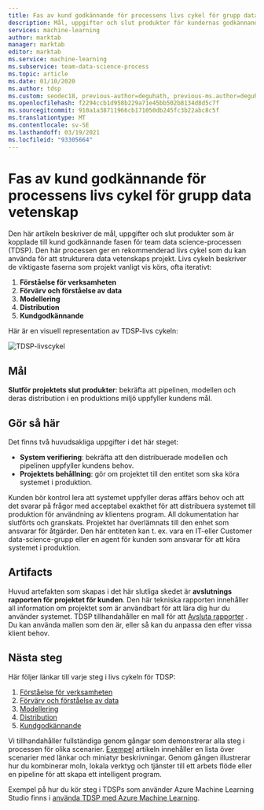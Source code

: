 ```yaml
---
title: Fas av kund godkännande för processens livs cykel för grupp data vetenskap
description: Mål, uppgifter och slut produkter för kundernas godkännande steg för dina data vetenskaps projekt
services: machine-learning
author: marktab
manager: marktab
editor: marktab
ms.service: machine-learning
ms.subservice: team-data-science-process
ms.topic: article
ms.date: 01/10/2020
ms.author: tdsp
ms.custom: seodec18, previous-author=deguhath, previous-ms.author=deguhath
ms.openlocfilehash: f2294ccb1d958b229a71e45bb502b8134d8d5c7f
ms.sourcegitcommit: 910a1a38711966cb171050db245fc3b22abc8c5f
ms.translationtype: MT
ms.contentlocale: sv-SE
ms.lasthandoff: 03/19/2021
ms.locfileid: "93305664"
---
```

# <a name="customer-acceptance-stage-of-the-team-data-science-process-lifecycle"></a>Fas av kund godkännande för processens livs cykel för grupp data vetenskap

Den här artikeln beskriver de mål, uppgifter och slut produkter som är kopplade till kund godkännande fasen för team data science-processen (TDSP). Den här processen ger en rekommenderad livs cykel som du kan använda för att strukturera data vetenskaps projekt. Livs cykeln beskriver de viktigaste faserna som projekt vanligt vis körs, ofta iterativt:

   1. **Förståelse för verksamheten**
   2. **Förvärv och förståelse av data**
   3. **Modellering**
   4. **Distribution**
   5. **Kundgodkännande**

Här är en visuell representation av TDSP-livs cykeln: 

![TDSP-livscykel](./media/lifecycle/tdsp-lifecycle2.png) 


## <a name="goal"></a>Mål
**Slutför projektets slut produkter**: bekräfta att pipelinen, modellen och deras distribution i en produktions miljö uppfyller kundens mål.

## <a name="how-to-do-it"></a>Gör så här
Det finns två huvudsakliga uppgifter i det här steget:

   * **System verifiering**: bekräfta att den distribuerade modellen och pipelinen uppfyller kundens behov.
   * **Projektets behållning**: gör om projektet till den entitet som ska köra systemet i produktion.

Kunden bör kontrol lera att systemet uppfyller deras affärs behov och att det svarar på frågor med acceptabel exakthet för att distribuera systemet till produktion för användning av klientens program. All dokumentation har slutförts och granskats. Projektet har överlämnats till den enhet som ansvarar för åtgärder. Den här entiteten kan t. ex. vara en IT-eller Customer data-science-grupp eller en agent för kunden som ansvarar för att köra systemet i produktion. 

## <a name="artifacts"></a>Artifacts
Huvud artefakten som skapas i det här slutliga skedet är **avslutnings rapporten för projektet för kunden**. Den här tekniska rapporten innehåller all information om projektet som är användbart för att lära dig hur du använder systemet. TDSP tillhandahåller en mall för att [Avsluta rapporter](https://github.com/Azure/Azure-TDSP-ProjectTemplate/blob/master/Docs/Project/Exit%20Report.md) . Du kan använda mallen som den är, eller så kan du anpassa den efter vissa klient behov. 


## <a name="next-steps"></a>Nästa steg

Här följer länkar till varje steg i livs cykeln för TDSP:

   1. [Förståelse för verksamheten](lifecycle-business-understanding.md)
   2. [Förvärv och förståelse av data](lifecycle-data.md)
   3. [Modellering](lifecycle-modeling.md)
   4. [Distribution](lifecycle-deployment.md)
   5. [Kundgodkännande](lifecycle-acceptance.md)

Vi tillhandahåller fullständiga genom gångar som demonstrerar alla steg i processen för olika scenarier. [Exempel](walkthroughs.md) artikeln innehåller en lista över scenarier med länkar och miniatyr beskrivningar. Genom gången illustrerar hur du kombinerar moln, lokala verktyg och tjänster till ett arbets flöde eller en pipeline för att skapa ett intelligent program. 

Exempel på hur du kör steg i TDSPs som använder Azure Machine Learning Studio finns i [använda TDSP med Azure Machine Learning](./index.yml).